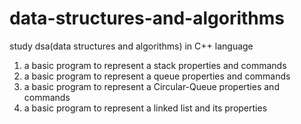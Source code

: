 # data-structures-and-algorithms
study dsa(data structures and algorithms) in C++ language
1. a basic program to represent a stack properties and commands
2. a basic program to represent a queue properties and commands  
3. a basic program to represent a Circular-Queue properties and commands
4. a basic program to represent a linked list and its properties